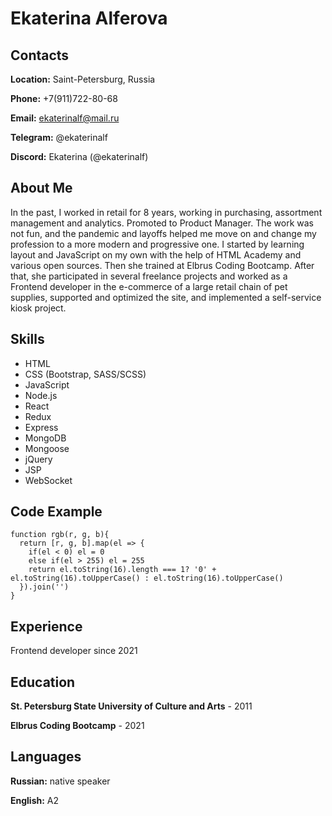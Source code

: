 # Ekaterina Alferova

## Contacts
**Location:** Saint-Petersburg, Russia

**Phone:** +7(911)722-80-68

**Email:** ekaterinalf@mail.ru

**Telegram:** @ekaterinalf

**Discord:** Ekaterina (@ekaterinalf)

## About Me
In the past, I worked in retail for 8 years, working in purchasing, assortment management and analytics. Promoted to Product Manager. The work was not fun, and the pandemic and layoffs helped me move on and change my profession to a more modern and progressive one. I started by learning layout and JavaScript on my own with the help of HTML Academy and various open sources. Then she trained at Elbrus Coding Bootcamp. After that, she participated in several freelance projects and worked as a Frontend developer in the e-commerce of a large retail chain of pet supplies, supported and optimized the site, and implemented a self-service kiosk project.

## Skills
- HTML
- CSS (Bootstrap, SASS/SCSS)
- JavaScript
- Node.js
- React
- Redux
- Express
- MongoDB
- Mongoose
- jQuery
- JSP
- WebSocket

## Code Example
```
function rgb(r, g, b){  
  return [r, g, b].map(el => {
    if(el < 0) el = 0
    else if(el > 255) el = 255
    return el.toString(16).length === 1? '0' + el.toString(16).toUpperCase() : el.toString(16).toUpperCase()
  }).join('')
}
```

## Experience
Frontend developer since 2021

## Education
**St. Petersburg State University of Culture and Arts** - 2011

**Elbrus Coding Bootcamp** - 2021

## Languages
**Russian:** native speaker

**English:** A2

